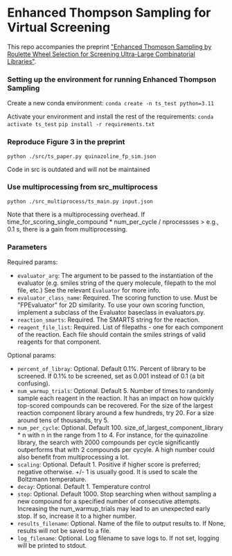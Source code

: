 # Enhanced Thompson Sampling for Virtual Screening

This repo accompanies the preprint ["Enhanced Thompson Sampling by Roulette Wheel Selection for
Screening Ultra-Large Combinatorial Libraries"](https://www.biorxiv.org/content/10.1101/2024.05.16.594622v1).

### Setting up the environment for running Enhanced Thompson Sampling

Create a new conda environment:
`conda create -n ts_test python=3.11`

Activate your environment and install the rest of the requirements:
`conda activate ts_test`
`pip install -r requirements.txt`

### Reproduce Figure 3 in the preprint

`python ./src/ts_paper.py quinazoline_fp_sim.json`

Code in src is outdated and will not be maintained

### Use multiprocessing from src_multiprocess

`python ./src_multiprocess/ts_main.py input.json`

Note that there is a multiprocessing overhead. If time_for_scoring_single_compound * num_per_cycle / nprocessses > e.g., 0.1 s, there is a gain from multiprocessing.

### Parameters

Required params:
- `evaluator_arg`: The argument to be passed to the instantiation of the evaluator (e.g. smiles string of the query
molecule, filepath to the mol file, etc.) See the relevant `Evaluator` for more info.
- `evaluator_class_name`: Required. The scoring function to use. Must be "FPEvaluator" for 2D similarity. To use your own scoring function, implement a subclass of the
Evaluator baseclass in evaluators.py.
- `reaction_smarts`: Required. The SMARTS string for the reaction.
- `reagent_file_list`: Required. List of filepaths - one for each component of the reaction. Each file should contain the
smiles strings of valid reagents for that component.

Optional params:
- `percent_of_libray`: Optional. Default 0.1%. Percent of library to be screened. If 0.1% to be screened, set as 0.001 instead of 0.1 (a bit confusing).
- `num_warmup_trials`: Optional. Default 5. Number of times to randomly sample each reagent in the reaction. It has an impact on how quickly top-scored compounds can be recovered. For the size of the largest reaction component library around a few hundreds, try 20. For a size around tens of thousands, try 5.
- `num_per_cycle`: Optional. Default 100. size_of_largest_component_library * n with n in the range from 1 to 4. For instance, for the quinazoline library, the search with 2000 compounds per cycle significantly outperforms that with 2 compounds per cycyle. A high number could also benefit from multiprocessing a lot. 
- `scaling`: Optional. Default 1. Positive if higher score is preferred; negative otherwise. +/- 1 is usually good. It is used to scale the Boltzmann temperature.
- `decay`: Optional. Default 1. Temperature control
- `stop`: Optional. Default 1000. Stop searching when without sampling a new compound for a specified number of consecutive attempts. Increasing the num_warmup_trials may lead to an unexpected early stop. If so, increase it to a higher number.
- `results_filename`: Optional. Name of the file to output results to. If None, results will not be saved to a file.
- `log_filename`: Optional. Log filename to save logs to. If not set, logging will be printed to stdout.

